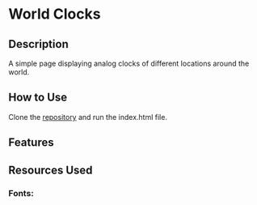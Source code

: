 # World Clocks

## Description
A simple page displaying analog clocks of different locations around the world.

## How to Use
Clone the [repository](https://github.com/mjbuchman/world-clocks) and run the index.html file.

## Features

## Resources Used
### Fonts:
